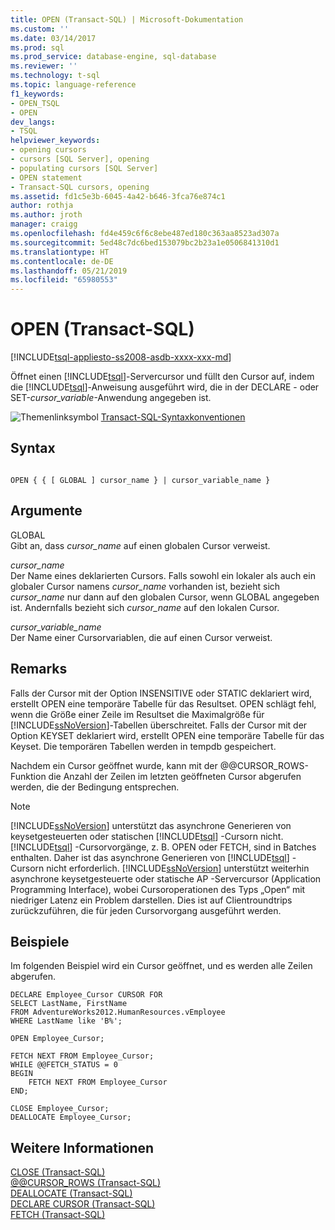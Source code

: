 ```yaml
---
title: OPEN (Transact-SQL) | Microsoft-Dokumentation
ms.custom: ''
ms.date: 03/14/2017
ms.prod: sql
ms.prod_service: database-engine, sql-database
ms.reviewer: ''
ms.technology: t-sql
ms.topic: language-reference
f1_keywords:
- OPEN_TSQL
- OPEN
dev_langs:
- TSQL
helpviewer_keywords:
- opening cursors
- cursors [SQL Server], opening
- populating cursors [SQL Server]
- OPEN statement
- Transact-SQL cursors, opening
ms.assetid: fd1c5e3b-6045-4a42-b646-3fca76e874c1
author: rothja
ms.author: jroth
manager: craigg
ms.openlocfilehash: fd4e459c6f6c8ebe487ed180c363aa8523ad307a
ms.sourcegitcommit: 5ed48c7dc6bed153079bc2b23a1e0506841310d1
ms.translationtype: HT
ms.contentlocale: de-DE
ms.lasthandoff: 05/21/2019
ms.locfileid: "65980553"
---
```

# <a name="open-transact-sql"></a>OPEN (Transact-SQL)
[!INCLUDE[tsql-appliesto-ss2008-asdb-xxxx-xxx-md](../../includes/tsql-appliesto-ss2008-asdb-xxxx-xxx-md.md)]

  Öffnet einen [!INCLUDE[tsql](../../includes/tsql-md.md)]-Servercursor und füllt den Cursor auf, indem die [!INCLUDE[tsql](../../includes/tsql-md.md)]-Anweisung ausgeführt wird, die in der DECLARE - oder SET-*cursor_variable*-Anwendung angegeben ist.  
  
 ![Themenlinksymbol](../../database-engine/configure-windows/media/topic-link.gif "Themenlinksymbol") [Transact-SQL-Syntaxkonventionen](../../t-sql/language-elements/transact-sql-syntax-conventions-transact-sql.md)  
  
## <a name="syntax"></a>Syntax  
  
```  
  
OPEN { { [ GLOBAL ] cursor_name } | cursor_variable_name }  
```  
  
## <a name="arguments"></a>Argumente  
 GLOBAL  
 Gibt an, dass *cursor_name* auf einen globalen Cursor verweist.  
  
 *cursor_name*  
 Der Name eines deklarierten Cursors. Falls sowohl ein lokaler als auch ein globaler Cursor namens *cursor_name* vorhanden ist, bezieht sich *cursor_name* nur dann auf den globalen Cursor, wenn GLOBAL angegeben ist. Andernfalls bezieht sich *cursor_name* auf den lokalen Cursor.  
  
 *cursor_variable_name*  
 Der Name einer Cursorvariablen, die auf einen Cursor verweist.  
  
## <a name="remarks"></a>Remarks  
 Falls der Cursor mit der Option INSENSITIVE oder STATIC deklariert wird, erstellt OPEN eine temporäre Tabelle für das Resultset. OPEN schlägt fehl, wenn die Größe einer Zeile im Resultset die Maximalgröße für [!INCLUDE[ssNoVersion](../../includes/ssnoversion-md.md)]-Tabellen überschreitet. Falls der Cursor mit der Option KEYSET deklariert wird, erstellt OPEN eine temporäre Tabelle für das Keyset. Die temporären Tabellen werden in tempdb gespeichert.  
  
 Nachdem ein Cursor geöffnet wurde, kann mit der @@CURSOR_ROWS-Funktion die Anzahl der Zeilen im letzten geöffneten Cursor abgerufen werden, die der Bedingung entsprechen.  
  
> [!NOTE]  
>  [!INCLUDE[ssNoVersion](../../includes/ssnoversion-md.md)] unterstützt das asynchrone Generieren von keysetgesteuerten oder statischen [!INCLUDE[tsql](../../includes/tsql-md.md)] -Cursorn nicht. [!INCLUDE[tsql](../../includes/tsql-md.md)] -Cursorvorgänge, z. B. OPEN oder FETCH, sind in Batches enthalten. Daher ist das asynchrone Generieren von [!INCLUDE[tsql](../../includes/tsql-md.md)] -Cursorn nicht erforderlich. [!INCLUDE[ssNoVersion](../../includes/ssnoversion-md.md)] unterstützt weiterhin asynchrone keysetgesteuerte oder statische AP -Servercursor (Application Programming Interface), wobei Cursoroperationen des Typs „Open“ mit niedriger Latenz ein Problem darstellen. Dies ist auf Clientroundtrips zurückzuführen, die für jeden Cursorvorgang ausgeführt werden.  
  
## <a name="examples"></a>Beispiele  
 Im folgenden Beispiel wird ein Cursor geöffnet, und es werden alle Zeilen abgerufen.  
  
```  
DECLARE Employee_Cursor CURSOR FOR  
SELECT LastName, FirstName  
FROM AdventureWorks2012.HumanResources.vEmployee  
WHERE LastName like 'B%';  
  
OPEN Employee_Cursor;  
  
FETCH NEXT FROM Employee_Cursor;  
WHILE @@FETCH_STATUS = 0  
BEGIN  
    FETCH NEXT FROM Employee_Cursor  
END;  
  
CLOSE Employee_Cursor;  
DEALLOCATE Employee_Cursor;  
```  
  
## <a name="see-also"></a>Weitere Informationen  
 [CLOSE &#40;Transact-SQL&#41;](../../t-sql/language-elements/close-transact-sql.md)   
 [@@CURSOR_ROWS &#40;Transact-SQL&#41;](../../t-sql/functions/cursor-rows-transact-sql.md)   
 [DEALLOCATE &#40;Transact-SQL&#41;](../../t-sql/language-elements/deallocate-transact-sql.md)   
 [DECLARE CURSOR &#40;Transact-SQL&#41;](../../t-sql/language-elements/declare-cursor-transact-sql.md)   
 [FETCH &#40;Transact-SQL&#41;](../../t-sql/language-elements/fetch-transact-sql.md)  
  
  
